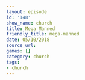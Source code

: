 ```yaml
---
layout: episode
id: '148'
show_name: church
title: Mega Manned
friendly_title: mega-manned
date: 05/10/2018
source_url: 
games: []
category: church
tags:
- church
---
```

